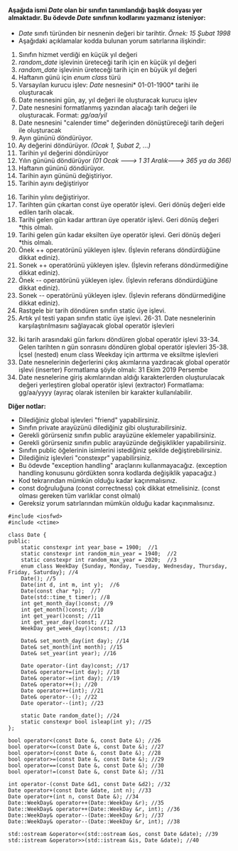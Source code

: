 #### Aşağıda ismi *Date* olan bir sınıfın tanımlandığı başlık dosyası yer almaktadır. Bu ödevde *Date* sınıfının kodlarını yazmanız isteniyor:

+ *Date* sınıfı türünden bir nesnenin değeri bir tarihtir. *Örnek: 15 Şubat 1998*
+ Aşağıdaki açıklamalar kodda bulunan yorum satırlarına ilişkindir:

1. Sınıfın hizmet verdiği en küçük yıl değeri
2. *random_date* işlevinin üreteceği tarih için en küçük yıl değeri
3. *random_date* işlevinin üreteceği tarih için en büyük yıl değeri
4. Haftanın günü için *enum class* türü
5. Varsayılan kurucu işlev: *Date* nesnesini* 01-01-1900* tarihi ile oluşturacak
6. Date nesnesini gün, ay, yıl değeri ile oluşturacak kurucu işlev
7. Date nesnesini formatlanmış  yazından alacağı tarih değeri ile oluşturacak. Format: *gg/aa/yil*
8. Date nesnesini "calender time" değerinden dönüştüreceği tarih değeri ile oluşturacak
9. Ayın gününü döndürüyor.
10. Ay değerini döndürüyor. *(Ocak 1, Şubat 2, ...)*
11. Tarihin yıl değerini döndürüyor
12. Yılın gününü döndürüyor *(01 Ocak ---> 1   31 Aralık---> 365 ya da 366)*
13. Haftanın gününü döndürüyor.
14. Tarihin ayın gününü değiştiriyor.
15. Tarihin ayını değiştiriyor
16) Tarihin yılını değiştiriyor.
17) Tarihten gün çıkartan const üye operatör işlevi. Geri dönüş değeri elde edilen tarih olacak.
18) Tarihi gelen gün kadar arttıran üye operatör işlevi. Geri dönüş değeri *this olmalı.
19) Tarihi gelen gün kadar eksilten üye operatör işlevi. Geri dönüş değeri *this olmalı.
20) Önek ++ operatörünü yükleyen işlev. (İşlevin referans döndürdüğüne dikkat ediniz). 
21) Sonek ++ operatörünü yükleyen işlev. (İşlevin referans döndürmediğine dikkat ediniz). 
22) Önek -- operatörünü yükleyen işlev. (İşlevin referans döndürdüğüne dikkat ediniz). 
23) Sonek -- operatörünü yükleyen işlev. (İşlevin referans döndürmediğine dikkat ediniz). 
24) Rastgele bir tarih döndüren sınıfın static üye işlevi.
25) Artık yıl testi yapan sınıfın static üye işlevi.
26-31. Date nesnelerinin karşılaştırılmasını sağlayacak global operatör işlevleri
32. İki tarih arasındaki gün farkını döndüren global operatör işlevi
33-34. Gelen tarihten n gün sonrasını döndüren global operatör işlevleri
35-38. İçsel (nested) enum class Weekday için arttırma ve eksiltme işlevleri
39. Date nesnelerinin değerlerini çıkış akımlarına yazdıracak global operatör işlevi (inserter)
Formatlama şöyle olmalı:  31 Ekim 2019 Persembe
40. Date nesnelerine giriş akımlarından aldığı karakterlerden oluşturulacak değeri yerleştiren global operatör işlevi (extractor)
Formatlama: gg/aa/yyyy (ayıraç olarak istenilen bir karakter kullanılabilir.

**Diğer notlar:**

+ Dilediğiniz global işlevleri "friend" yapabilirsiniz.
+ Sınıfın private arayüzünü dilediğiniz gibi oluşturabilirsiniz.
+ Gerekli görürseniz sınıfın public arayüzüne eklemeler yapabilirsiniz.
+ Gerekli görürseniz sınıfın public arayüzünde değişiklikler yapabilirsiniz.
+ Sınıfın public öğelerinin isimlerini istediğiniz şekilde değiştirebilirsiniz.
+ Dilediğiniz işlevleri "constexpr" yapabilirsiniz.
+ Bu ödevde "exception handling" araçlarını kullanmayacağız. (exception handling konusunu gördükten sonra kodlarda değişiklik yapacağız.)
+ Kod tekrarından mümkün olduğu kadar kaçınmalısınız.
+ const doğruluğuna (const correctness) çok dikkat etmelisiniz. (const olması gereken tüm varlıklar const olmalı)
+ Gereksiz yorum satırlarından mümkün olduğu kadar kaçınmalısınız.

```
#include <iosfwd>
#include <ctime>

class Date {
public:
	static constexpr int year_base = 1900;  //1
	static constexpr int random_min_year = 1940;  //2
	static constexpr int random_max_year = 2020;  //3
	enum class WeekDay {Sunday, Monday, Tuesday, Wednesday, Thursday, Friday, Saturday}; //4
	Date(); //5 
	Date(int d, int m, int y);  //6
	Date(const char *p);  //7
	Date(std::time_t timer); //8
	int get_month_day()const; //9
	int get_month()const; //10
	int get_year()const; //11
	int get_year_day()const; //12
	WeekDay get_week_day()const; //13

	Date& set_month_day(int day); //14
	Date& set_month(int month); //15
	Date& set_year(int year); //16

	Date operator-(int day)const; //17
	Date& operator+=(int day); //18
	Date& operator-=(int day); //19
	Date& operator++(); //20
	Date operator++(int); //21
	Date& operator--(); //22
	Date operator--(int); //23

	static Date random_date(); //24
	static constexpr bool isleap(int y); //25
};

bool operator<(const Date &, const Date &); //26
bool operator<=(const Date &, const Date &); //27
bool operator>(const Date &, const Date &); //28
bool operator>=(const Date &, const Date &); //29
bool operator==(const Date &, const Date &); //30
bool operator!=(const Date &, const Date &); //31

int operator-(const Date &d1, const Date &d2); //32
Date operator+(const Date &date, int n); //33
Date operator+(int n, const Date &); //34
Date::WeekDay& operator++(Date::WeekDay &r); //35
Date::WeekDay& operator++(Date::WeekDay &r, int); //36
Date::WeekDay& operator--(Date::WeekDay &r); //37
Date::WeekDay& operator--(Date::WeekDay &r, int); //38

std::ostream &operator<<(std::ostream &os, const Date &date); //39
std::istream &operator>>(std::istream &is, Date &date); //40
```
